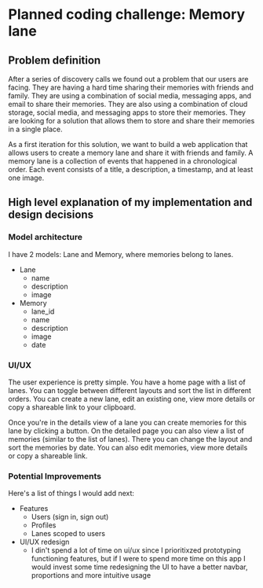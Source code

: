 # Planned coding challenge: Memory lane

## Problem definition

After a series of discovery calls we found out a problem that our users are facing. They are having a hard time sharing their memories with friends and family. They are using a combination of social media, messaging apps, and email to share their memories. They are also using a combination of cloud storage, social media, and messaging apps to store their memories. They are looking for a solution that allows them to store and share their memories in a single place.

As a first iteration for this solution, we want to build a web application that allows users to create a memory lane and share it with friends and family. A memory lane is a collection of events that happened in a chronological order. Each event consists of a title, a description, a timestamp, and at least one image.

## High level explanation of my implementation and design decisions

### Model architecture
I have 2 models: Lane and Memory, where memories belong to lanes.
- Lane
    - name
    - description
    - image
- Memory
    - lane_id
    - name
    - description
    - image
    - date

### UI/UX
The user experience is pretty simple. You have a home page with a list of lanes. You can toggle between different layouts and sort the list in different orders. You can create a new lane, edit an existing one, view more details or copy a shareable link to your clipboard. 

Once you're in the details view of a lane you can create memories for this lane by clicking a button. On the detailed page you can also view a list of memories (similar to the list of lanes). There you can change the layout and sort the memories by date. You can also edit memories, view more details or copy a shareable link. 

### Potential Improvements
Here's a list of things I would add next:

- Features
    - Users (sign in, sign out)
    - Profiles
    - Lanes scoped to users
- UI/UX redesign
    - I din't spend a lot of time on ui/ux since I prioritixzed prototyping functioning features, but if I were to spend more time on this app I would invest some time redesigning the UI to have a better navbar, proportions and more intuitive usage